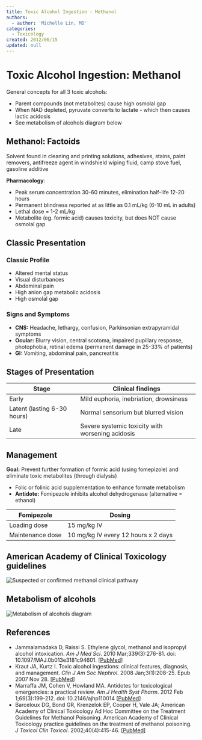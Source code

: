 ```yaml
---
title: Toxic Alcohol Ingestion - Methanol
authors:
  - author: 'Michelle Lin, MD'
categories:
  - Toxicology
created: 2012/06/15
updated: null
---
```


# Toxic Alcohol Ingestion: Methanol

General concepts for all 3 toxic alcohols:

- Parent compounds (not metabolites) cause high osmolal gap
- When NAD depleted, pyruvate converts to lactate - which then causes lactic acidosis
- See metabolism of alcohols diagram below

## Methanol: Factoids

Solvent found in cleaning and printing solutions, adhesives, stains, paint removers, antifreeze agent in windshield wiping fluid, camp stove fuel, gasoline additive

**Pharmacology**:

- Peak serum concentration 30-60 minutes, elimination half-life 12-20 hours
- Permanent blindness reported at as little as 0.1 mL/kg (6-10 mL in adults)
- Lethal dose = 1-2 mL/kg
- Metabolite (eg. formic acid) causes toxicity, but does NOT cause osmolal gap

## Classic Presentation 
### Classic Profile
- Altered mental status
- Visual disturbances
- Abdominal pain
- High anion gap metabolic acidosis
- High osmolal gap

### Signs and Symptoms
- **CNS:** Headache, lethargy, confusion, Parkinsonian extrapyramidal symptoms
- **Ocular:** Blurry vision, central scotoma, impaired pupillary response, photophobia, retinal edema (permanent damage in 25-33% of patients)
- **GI:** Vomiting, abdominal pain, pancreatitis

## Stages of Presentation

| **Stage**                    | **Clinical findings**                            |
| ---------------------------- | ------------------------------------------------ |
| Early                        | Mild euphoria, inebriation, drowsiness           |
| Latent (lasting 6-30 hours)  | Normal sensorium but blurred vision              |
| Late                         | Severe systemic toxicity with worsening acidosis |

## Management

**Goal:** Prevent further formation of formic acid (using <span class="drug">fomepizole</span>) and eliminate toxic metabolites (through dialysis) 

- <span class="drug">Folic</span> or folinic acid supplementation to enhance formate metabolism
- **Antidote:** <span class="drug">Fomipezole</span> inhibits alcohol dehydrogenase (alternative = <span class="drug">ethanol</span>)

| **Fomipezole**   | **Dosing**                          |
| ---------------- | ----------------------------------- |
| Loading dose     | 15 mg/kg IV                         |
| Maintenance dose | 10 mg/kg IV every 12 hours x 2 days |

## American Academy of Clinical Toxicology guidelines

![Suspected or confirmed methanol clinical pathway](media/methanol_image-1.png)

## Metabolism of alcohols

![Metabolism of alcohols diagram](media/methanol_image-2.png)

## References

- Jammalamadaka D, Raissi S. Ethylene glycol, methanol and isopropyl alcohol intoxication. _Am J Med Sci_. 2010 Mar;339(3):276-81. doi: 10.1097/MAJ.0b013e3181c94601. [[PubMed](https://www.ncbi.nlm.nih.gov/pubmed/?term=20090509)]
- Kraut JA, Kurtz I. Toxic alcohol ingestions: clinical features, diagnosis, and management. _Clin J Am Soc Nephrol_. 2008 Jan;3(1):208-25. Epub 2007 Nov 28. [[PubMed](https://www.ncbi.nlm.nih.gov/pubmed/?term=18045860)]
- Marraffa JM, Cohen V, Howland MA. Antidotes for toxicological emergencies: a practical review. _Am J Health Syst Pharm_. 2012 Feb 1;69(3):199-212. doi: 10.2146/ajhp110014 [[PubMed](https://www.ncbi.nlm.nih.gov/pubmed/?term=22261941)]
- Barceloux DG, Bond GR, Krenzelok EP, Cooper H, Vale JA; American Academy of Clinical Toxicology Ad Hoc Committee on the Treatment Guidelines for Methanol Poisoning. American Academy of Clinical Toxicology practice guidelines on the treatment of methanol poisoning. _J Toxicol Clin Toxicol_. 2002;40(4):415-46. [[PubMed](https://www.ncbi.nlm.nih.gov/pubmed/?term=12216995)]

